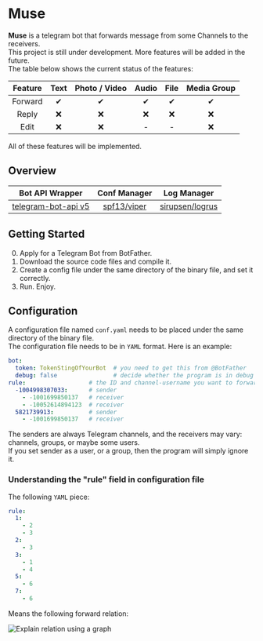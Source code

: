 # Muse
**Muse** is a telegram bot that forwards message from some Channels to the receivers.  
This project is still under development. 
More features will be added in the future.  
The table below shows the current status of the features: 

| Feature | Text | Photo / Video | Audio | File | Media Group
| :-----: | :---: | :---: | :---: | :---: | :---: |
| Forward | ✔ | ✔ | ✔ | ✔ | ✔ |
| Reply   | ❌ | ❌ | ❌ | ❌ | ❌ |
| Edit    | ❌ | ❌ | - | - | ❌ |

All of these features will be implemented.  

## Overview  
| Bot API Wrapper | Conf Manager | Log Manager |
| :-----: | :-------------------: | :--------: |
| [telegram-bot-api v5](https://github.com/go-telegram-bot-api/telegram-bot-api/tree/bot-api-5.0) | [spf13/viper](https://github.com/spf13/viper) | [sirupsen/logrus](https://github.com/sirupsen/logrus)

## Getting Started
0. Apply for a Telegram Bot from BotFather.
1. Download the source code files and compile it.   
2. Create a config file under the same directory of the binary file, and set it correctly.  
3. Run. Enjoy.  

## Configuration
A configuration file named `conf.yaml` needs to be placed under the same directory of the binary file.  
The configuration file needs to be in `YAML` format.
Here is an example:

```yaml
bot:
  token: TokenStingOfYourBot  # you need to get this from @BotFather
  debug: false                # decide whether the program is in debug mode
rule:                  # the ID and channel-username you want to forward from/to
  -1004998307033:      # sender
    - -1001699850137   # receiver
    - -10052614894123  # receiver
  5821739913:          # sender
    - -1001699850137   # receiver
```

The senders are always Telegram channels, and the receivers may vary:
channels, groups, or maybe some users.  
If you set sender as a user, or a group, then the program will simply ignore it.  

### Understanding the "rule" field in configuration file

The following `YAML` piece:  

```yaml
rule:
  1:
    - 2
    - 3
  2:
    - 3
  3: 
    - 1
    - 4
  5:
    - 6
  7:
    - 6
```

Means the following forward relation:  

![Explain relation using a graph](https://i.loli.net/2021/02/11/t7hUjJcfBAYKeQi.png)
